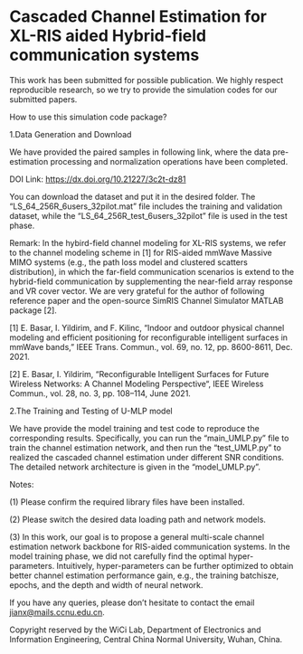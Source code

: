 # Cascaded Channel Estimation for XL-RIS aided Hybrid-field communication systems

This work has been submitted for possible publication. We highly respect reproducible research, so we try to provide the simulation codes for our submitted papers.

How to use this simulation code package?

1.Data Generation and Download

We have provided the paired samples in following link, where the data pre-estimation processing and normalization operations have been completed.

DOI Link: https://dx.doi.org/10.21227/3c2t-dz81

You can download the dataset and put it in the desired folder. The “LS_64_256R_6users_32pilot.mat” file includes the training and validation dataset, while the “LS_64_256R_test_6users_32pilot” file is used in the test phase.

Remark: In the hybird-field channel modeling for XL-RIS systems, we refer to the channel modeling scheme in [1] for RIS-aided mmWave Massive MIMO systems (e.g., the path loss model and clustered scatters distribution), in which the far-field communication scenarios is extend to the hybrid-field communication by supplementing the near-field array response and VR cover vector. We are very grateful for the author of following reference paper and the open-source SimRIS Channel Simulator MATLAB package [2].

[1] E. Basar, I. Yildirim, and F. Kilinc, “Indoor and outdoor physical channel modeling and efficient positioning for reconfigurable intelligent surfaces in mmWave bands,” IEEE Trans. Commun., vol. 69, no. 12, pp. 8600-8611, Dec. 2021.

[2] E. Basar, I. Yildirim, “Reconfigurable Intelligent Surfaces for Future Wireless Networks: A Channel Modeling Perspective“, IEEE Wireless Commun., vol. 28, no. 3, pp. 108–114, June 2021.

2.The Training and Testing of U-MLP model

We have provide the model training and test code to reproduce the corresponding results. Specifically, you can run the “main_UMLP.py” file to train the channel estimation network, and then run the “test_UMLP.py” to realized the cascaded channel estimation under different SNR conditions. The detailed network architecture is given in the “model_UMLP.py”.

Notes:

(1) Please confirm the required library files have been installed.

(2) Please switch the desired data loading path and network models.

(3) 
In this work, our goal is to propose a general multi-scale channel estimation network backbone for RIS-aided communication systems. In the model training phase, we did not carefully find the optimal hyper-parameters. Intuitively, hyper-parameters can be further optimized to obtain better channel estimation performance gain, e.g., the training batchisze, epochs, and the depth and width of neural network.

If you have any queries, please don’t hesitate to contact the email jianx@mails.ccnu.edu.cn.

Copyright reserved by the WiCi Lab, Department of Electronics and Information Engineering, Central China Normal University, Wuhan, China.
